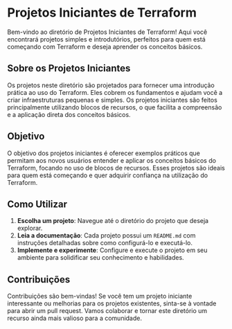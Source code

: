 # Projetos Iniciantes de Terraform

Bem-vindo ao diretório de Projetos Iniciantes de Terraform! Aqui você encontrará projetos simples e introdutórios, perfeitos para quem está começando com Terraform e deseja aprender os conceitos básicos.

## Sobre os Projetos Iniciantes

Os projetos neste diretório são projetados para fornecer uma introdução prática ao uso do Terraform. Eles cobrem os fundamentos e ajudam você a criar infraestruturas pequenas e simples. Os projetos iniciantes são feitos principalmente utilizando blocos de recursos, o que facilita a compreensão e a aplicação direta dos conceitos básicos.

## Objetivo

O objetivo dos projetos iniciantes é oferecer exemplos práticos que permitam aos novos usuários entender e aplicar os conceitos básicos do Terraform, focando no uso de blocos de recursos. Esses projetos são ideais para quem está começando e quer adquirir confiança na utilização do Terraform.

## Como Utilizar

1. **Escolha um projeto**: Navegue até o diretório do projeto que deseja explorar.
2. **Leia a documentação**: Cada projeto possui um `README.md` com instruções detalhadas sobre como configurá-lo e executá-lo.
3. **Implemente e experimente**: Configure e execute o projeto em seu ambiente para solidificar seu conhecimento e habilidades.

## Contribuições

Contribuições são bem-vindas! Se você tem um projeto iniciante interessante ou melhorias para os projetos existentes, sinta-se à vontade para abrir um pull request. Vamos colaborar e tornar este diretório um recurso ainda mais valioso para a comunidade.
